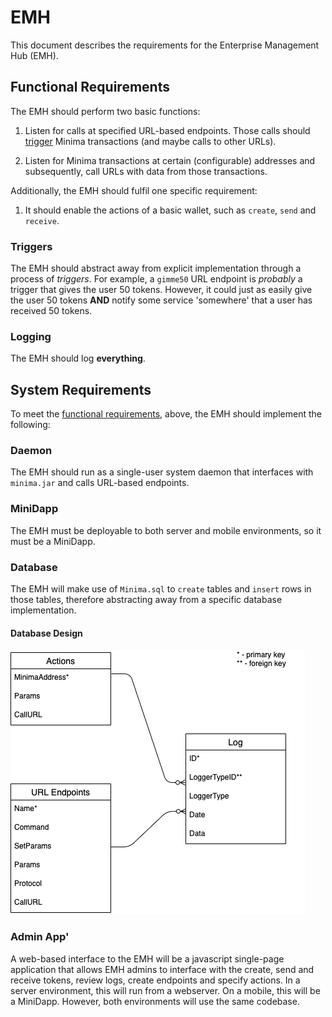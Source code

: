 # EMH

This document describes the requirements for the Enterprise Management Hub (EMH).

## Functional Requirements

The EMH should perform two basic functions:

1. Listen for calls at specified URL-based endpoints. Those calls should [trigger](#trigger) Minima transactions (and maybe calls to other URLs).

2. Listen for Minima transactions at certain (configurable) addresses and subsequently, call URLs with data from those transactions.

Additionally, the EMH should fulfil one specific requirement:

1. It should enable the actions of a basic wallet, such as `create`, `send` and `receive`.

### Triggers

The EMH should abstract away from explicit implementation through a process of _triggers_. For example, a `gimme50` URL endpoint is _probably_ a trigger that gives the user 50 tokens. However, it could just as easily give the user 50 tokens **AND** notify some service 'somewhere' that a user has received 50 tokens.

### Logging

The EMH should log **everything**.

## System Requirements

To meet the [functional requirements](#functional-requirements), above, the EMH should implement the following:

### Daemon

The EMH should run as a single-user system daemon that interfaces with `minima.jar` and calls URL-based endpoints.

### MiniDapp

The EMH must be deployable to both server and mobile environments, so it must be a MiniDapp.

### Database

The EMH will make use of `Minima.sql` to `create` tables and `insert` rows in those tables, therefore abstracting away from a specific database implementation.

#### Database Design

![](./images/dbase.png)

### Admin App'

A web-based interface to the EMH will be a javascript single-page application that allows EMH admins to interface with the create, send and receive tokens, review logs, create endpoints and specify actions. In a server environment, this will run from a webserver. On a mobile, this will be a MiniDapp. However, both environments will use the same codebase.

